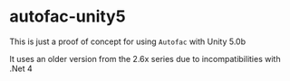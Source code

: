 # autofac-unity5

This is just a proof of concept for using `Autofac` with Unity 5.0b

It uses an older version from the 2.6x series due to incompatibilities with .Net 4
